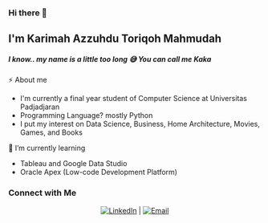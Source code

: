 ### Hi there 👋
## I'm Karimah Azzuhdu Toriqoh Mahmudah 
##### I know.. my name is a little too long 😅 You can call me Kaka

⚡ About me
- I'm currently a final year student of Computer Science at Universitas Padjadjaran
- Programming Language? mostly Python
- I put my interest on Data Science, Business, Home Architecture, Movies, Games, and Books

🌱 I’m currently learning
- Tableau and Google Data Studio
- Oracle Apex (Low-code Development Platform)

### Connect with Me

<p align="center">
  <a target="_blank" href="https://www.linkedin.com/in/karimahazzuhdu/"><img alt="LinkedIn" src=""></a>
  |
  <a target="_blank" href="mailto:karimah.atm@gmail.com"><img alt="Email" src=""></a>
</p>

<!--
**KarimahAzzuhdu/KarimahAzzuhdu** is a ✨ _special_ ✨ repository because its `README.md` (this file) appears on your GitHub profile.

Here are some ideas to get you started:

- 🔭 I’m currently working on ...
- 🌱 I’m currently learning ...
- 👯 I’m looking to collaborate on ...
- 🤔 I’m looking for help with ...
- 💬 Ask me about ...
- 📫 How to reach me: ...
- 😄 Pronouns: ...
- ⚡ Fun fact: ...
-->
